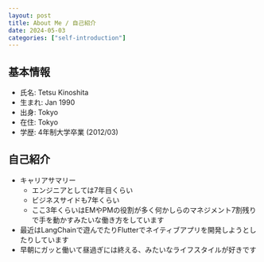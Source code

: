 ```yaml
---
layout: post
title: About Me / 自己紹介
date: 2024-05-03
categories: ["self-introduction"]
---
```


## 基本情報

- 氏名: Tetsu Kinoshita
- 生まれ: Jan 1990
- 出身: Tokyo 
- 在住: Tokyo
- 学歴: 4年制大学卒業 (2012/03)

## 自己紹介
- キャリアサマリー
   - エンジニアとしては7年目くらい
   - ビジネスサイドも7年くらい
   - ここ3年くらいはEMやPMの役割が多く何かしらのマネジメント7割残りで手を動かすみたいな働き方をしています
- 最近はLangChainで遊んでたりFlutterでネイティブアプリを開発しようとしたりしています
- 早朝にガッと働いて昼過ぎには終える、みたいなライフスタイルが好きです
